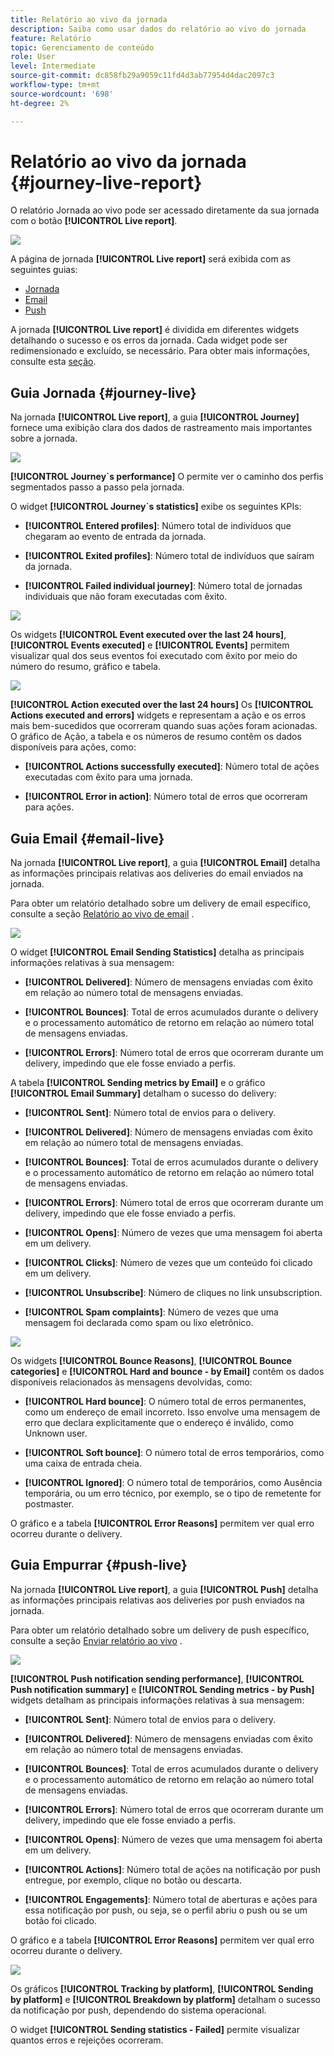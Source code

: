 ```yaml
---
title: Relatório ao vivo da jornada
description: Saiba como usar dados do relatório ao vivo do jornada
feature: Relatório
topic: Gerenciamento de conteúdo
role: User
level: Intermediate
source-git-commit: dc858fb29a9059c11fd4d3ab77954d4dac2097c3
workflow-type: tm+mt
source-wordcount: '698'
ht-degree: 2%

---
```


# Relatório ao vivo da jornada {#journey-live-report}

O relatório Jornada ao vivo pode ser acessado diretamente da sua jornada com o botão **[!UICONTROL Live report]**.

![](../assets/report_1.png)

A página de jornada **[!UICONTROL Live report]** será exibida com as seguintes guias:

* [Jornada](#journey-live)
* [Email](#email-live)
* [Push](#push-live)

A jornada **[!UICONTROL Live report]** é dividida em diferentes widgets detalhando o sucesso e os erros da jornada. Cada widget pode ser redimensionado e excluído, se necessário. Para obter mais informações, consulte esta [seção](live-report.md#modify-dashboard).

## Guia Jornada {#journey-live}

Na jornada **[!UICONTROL Live report]**, a guia **[!UICONTROL Journey]** fornece uma exibição clara dos dados de rastreamento mais importantes sobre a jornada.

![](../assets/report_journey_2.png)

**[!UICONTROL Journey`s performance]** O permite ver o caminho dos perfis segmentados passo a passo pela jornada.

O widget **[!UICONTROL Journey`s statistics]** exibe os seguintes KPIs:

* **[!UICONTROL Entered profiles]**: Número total de indivíduos que chegaram ao evento de entrada da jornada.

* **[!UICONTROL Exited profiles]**: Número total de indivíduos que saíram da jornada.

* **[!UICONTROL Failed individual journey]**: Número total de jornadas individuais que não foram executadas com êxito.

![](../assets/report_journey_3.png)

Os widgets **[!UICONTROL Event executed over the last 24 hours]**, **[!UICONTROL Events executed]** e **[!UICONTROL Events]** permitem visualizar qual dos seus eventos foi executado com êxito por meio do número do resumo, gráfico e tabela.

![](../assets/report_journey_4.png)

**[!UICONTROL Action executed over the last 24 hours]** Os  **[!UICONTROL Actions executed and errors]** widgets e representam a ação e os erros mais bem-sucedidos que ocorreram quando suas ações foram acionadas. O gráfico de Ação, a tabela e os números de resumo contêm os dados disponíveis para ações, como:

* **[!UICONTROL Actions successfully executed]**: Número total de ações executadas com êxito para uma jornada.

* **[!UICONTROL Error in action]**: Número total de erros que ocorreram para ações.

## Guia Email {#email-live}

Na jornada **[!UICONTROL Live report]**, a guia **[!UICONTROL Email]** detalha as informações principais relativas aos deliveries do email enviados na jornada.

Para obter um relatório detalhado sobre um delivery de email específico, consulte a seção [Relatório ao vivo de email](email-live-report.md) .

![](../assets/report_email_1.png)

O widget **[!UICONTROL Email Sending Statistics]** detalha as principais informações relativas à sua mensagem:

* **[!UICONTROL Delivered]**: Número de mensagens enviadas com êxito em relação ao número total de mensagens enviadas.

* **[!UICONTROL Bounces]**: Total de erros acumulados durante o delivery e o processamento automático de retorno em relação ao número total de mensagens enviadas.

* **[!UICONTROL Errors]**: Número total de erros que ocorreram durante um delivery, impedindo que ele fosse enviado a perfis.

A tabela **[!UICONTROL Sending metrics by Email]** e o gráfico **[!UICONTROL Email Summary]** detalham o sucesso do delivery:

* **[!UICONTROL Sent]**: Número total de envios para o delivery.

* **[!UICONTROL Delivered]**: Número de mensagens enviadas com êxito em relação ao número total de mensagens enviadas.

* **[!UICONTROL Bounces]**: Total de erros acumulados durante o delivery e o processamento automático de retorno em relação ao número total de mensagens enviadas.

* **[!UICONTROL Errors]**: Número total de erros que ocorreram durante um delivery, impedindo que ele fosse enviado a perfis.

* **[!UICONTROL Opens]**: Número de vezes que uma mensagem foi aberta em um delivery.

* **[!UICONTROL Clicks]**: Número de vezes que um conteúdo foi clicado em um delivery.

* **[!UICONTROL Unsubscribe]**: Número de cliques no link unsubscription.

* **[!UICONTROL Spam complaints]**: Número de vezes que uma mensagem foi declarada como spam ou lixo eletrônico.

![](../assets/report_email_2.png)

Os widgets **[!UICONTROL Bounce Reasons]**, **[!UICONTROL Bounce categories]** e **[!UICONTROL Hard and bounce - by Email]** contêm os dados disponíveis relacionados às mensagens devolvidas, como:

* **[!UICONTROL Hard bounce]**: O número total de erros permanentes, como um endereço de email incorreto. Isso envolve uma mensagem de erro que declara explicitamente que o endereço é inválido, como Unknown user.

* **[!UICONTROL Soft bounce]**: O número total de erros temporários, como uma caixa de entrada cheia.

* **[!UICONTROL Ignored]**: O número total de temporários, como Ausência temporária, ou um erro técnico, por exemplo, se o tipo de remetente for postmaster.

O gráfico e a tabela **[!UICONTROL Error Reasons]** permitem ver qual erro ocorreu durante o delivery.

## Guia Empurrar {#push-live}

Na jornada **[!UICONTROL Live report]**, a guia **[!UICONTROL Push]** detalha as informações principais relativas aos deliveries por push enviados na jornada.

Para obter um relatório detalhado sobre um delivery de push específico, consulte a seção [Enviar relatório ao vivo](push-live-report.md) .

![](../assets/report_push_1.png)

**[!UICONTROL Push notification sending performance]**,  **[!UICONTROL Push notification summary]** e  **[!UICONTROL Sending metrics - by Push]** widgets detalham as principais informações relativas à sua mensagem:

* **[!UICONTROL Sent]**: Número total de envios para o delivery.

* **[!UICONTROL Delivered]**: Número de mensagens enviadas com êxito em relação ao número total de mensagens enviadas.

* **[!UICONTROL Bounces]**: Total de erros acumulados durante o delivery e o processamento automático de retorno em relação ao número total de mensagens enviadas.

* **[!UICONTROL Errors]**: Número total de erros que ocorreram durante um delivery, impedindo que ele fosse enviado a perfis.

* **[!UICONTROL Opens]**: Número de vezes que uma mensagem foi aberta em um delivery.

* **[!UICONTROL Actions]**: Número total de ações na notificação por push entregue, por exemplo, clique no botão ou descarta.

* **[!UICONTROL Engagements]**: Número total de aberturas e ações para essa notificação por push, ou seja, se o perfil abriu o push ou se um botão foi clicado.

O gráfico e a tabela **[!UICONTROL Error Reasons]** permitem ver qual erro ocorreu durante o delivery.

![](../assets/report_push_2.png)

Os gráficos **[!UICONTROL Tracking by platform]**, **[!UICONTROL Sending by platform]** e **[!UICONTROL Breakdown by platform]** detalham o sucesso da notificação por push, dependendo do sistema operacional.

O widget **[!UICONTROL Sending statistics - Failed]** permite visualizar quantos erros e rejeições ocorreram.
